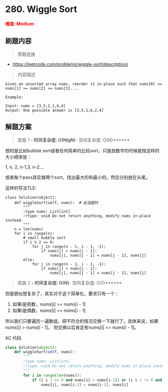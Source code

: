 # 280. Wiggle Sort

**<font color=red>难度: Medium</font>**

## 刷题内容

> 原题连接

* https://leetcode.com/problems/wiggle-sort/description/

> 内容描述

```
Given an unsorted array nums, reorder it in-place such that nums[0] <= nums[1] >= nums[2] <= nums[3]....

Example:

Input: nums = [3,5,2,1,6,4]
Output: One possible answer is [3,5,1,6,2,4]
```

## 解题方案

> 思路 1
******- 时间复杂度: O(NlgN)******- 空间复杂度: O(N)******



想的是比如bubble sort或者任何简单的比较sort，只是放数字的时候是按这样的大小顺序放：

1, n, 2, n-1,3, n-2….

或者每个pass其实做两个sort，找出最大的和最小的。然后分别放在头尾。



这样的写法TLE:

```
class Solution(object):
    def wiggleSort(self, nums):  # 此法超时
        """
        :type nums: List[int]
        :rtype: void Do not return anything, modify nums in-place instead.
        """
    n = len(nums)
    for i in range(n):
        # small bubble sort
        if i % 2 == 0:
            for j in range(n - 1, i - 1, -1):
                if nums[j] > nums[j - 1]:
                    nums[j], nums[j - 1] = nums[j - 1], nums[j]
        else:
            for j in range(n - 1, i - 1, -1):
                if nums[j] < nums[j - 1]:
                    nums[j], nums[j - 1] = nums[j - 1], nums[j]
```


> 思路 2
******- 时间复杂度: O(N)******- 空间复杂度: O(1)******


但是貌似想复杂了，其实对于这个简单化，要求只有一个：

1. 如果i是奇数，nums[i] >= nums[i - 1]
2. 如果i是偶数，nums[i] <= nums[i - 1]

所以我们只要遍历一遍数组，把不符合的情况交换一下就行了。具体来说，如果nums[i] > nums[i - 1]， 则交换以后肯定有nums[i] <= nums[i - 1]。



AC 代码

```python
class Solution(object):
    def wiggleSort(self, nums):
        """
        :type nums: List[int]
        :rtype: void Do not return anything, modify nums in-place instead.
        """
        for i in range(len(nums)):
            if (i & 1 == 0 and nums[i] > nums[i-1]) or (i & 1 != 0 and nums[i] < nums[i-1]):
                nums[i], nums[i-1] = nums[i-1], nums[i]
```



